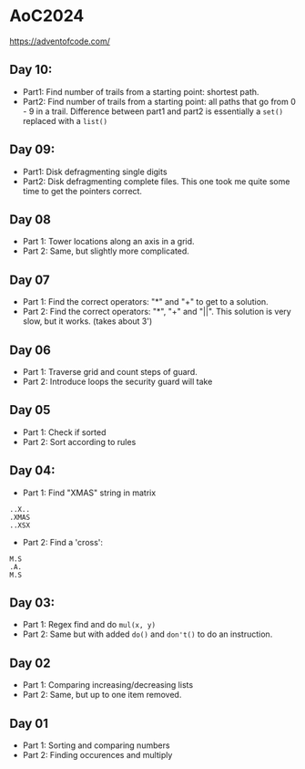 # AoC2024

https://adventofcode.com/

## Day 10: 
- Part1: Find number of trails from a starting point: shortest path.
- Part2: Find number of trails from a starting point: all paths that go from 0 - 9 in a trail. Difference between part1 and part2 is essentially a `set()` replaced with a `list()`

## Day 09:
- Part1: Disk defragmenting single digits
- Part2: Disk defragmenting complete files. This one took me quite some time to get the pointers correct.

## Day 08
- Part 1: Tower locations along an axis in a grid.
- Part 2: Same, but slightly more complicated.

## Day 07
- Part 1: Find the correct operators: "*" and "+" to get to a solution.
- Part 2: Find the correct operators: "*", "+" and "||". This solution is very slow, but it works. (takes about 3')

## Day 06
- Part 1: Traverse grid and count steps of guard.
- Part 2: Introduce loops the security guard will take

## Day 05
- Part 1: Check if sorted
- Part 2: Sort according to rules

## Day 04:
- Part 1: Find "XMAS" string in matrix
```text
..X..
.XMAS
..XSX
```
- Part 2: Find a 'cross':

```text
M.S
.A.
M.S
```

## Day 03:
- Part 1: Regex find and do `mul(x, y)` 
- Part 2: Same but with added `do()` and `don't()` to do an instruction.

## Day 02
- Part 1: Comparing increasing/decreasing lists
- Part 2: Same, but up to one item removed.

## Day 01
- Part 1: Sorting and comparing numbers
- Part 2: Finding occurences and multiply
